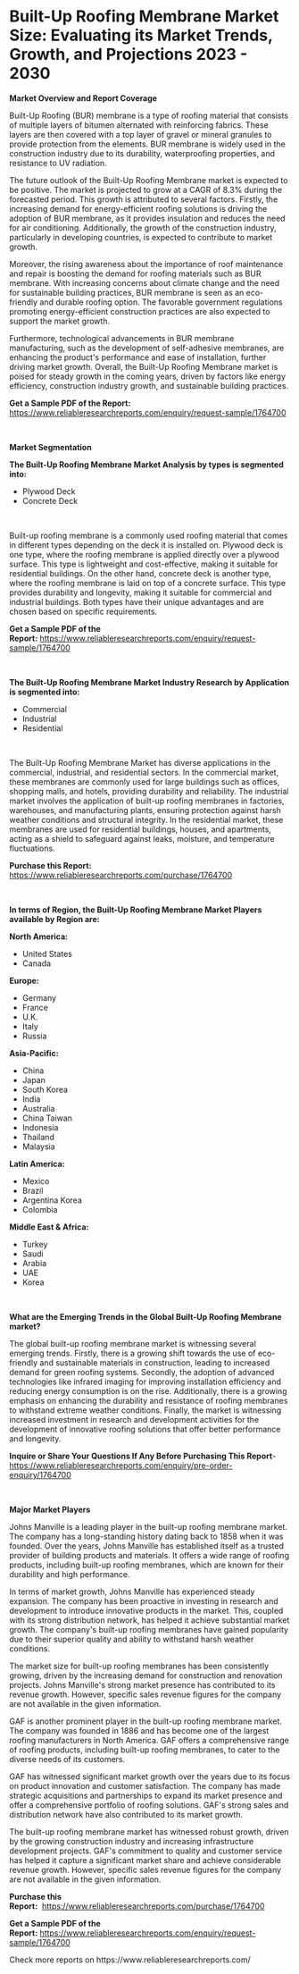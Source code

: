 <p><h1>Built-Up Roofing Membrane Market Size: Evaluating its Market Trends, Growth, and Projections 2023 - 2030</h1></p><p><strong>Market Overview and Report Coverage</strong></p>
<p><p>Built-Up Roofing (BUR) membrane is a type of roofing material that consists of multiple layers of bitumen alternated with reinforcing fabrics. These layers are then covered with a top layer of gravel or mineral granules to provide protection from the elements. BUR membrane is widely used in the construction industry due to its durability, waterproofing properties, and resistance to UV radiation.</p><p>The future outlook of the Built-Up Roofing Membrane market is expected to be positive. The market is projected to grow at a CAGR of 8.3% during the forecasted period. This growth is attributed to several factors. Firstly, the increasing demand for energy-efficient roofing solutions is driving the adoption of BUR membrane, as it provides insulation and reduces the need for air conditioning. Additionally, the growth of the construction industry, particularly in developing countries, is expected to contribute to market growth.</p><p>Moreover, the rising awareness about the importance of roof maintenance and repair is boosting the demand for roofing materials such as BUR membrane. With increasing concerns about climate change and the need for sustainable building practices, BUR membrane is seen as an eco-friendly and durable roofing option. The favorable government regulations promoting energy-efficient construction practices are also expected to support the market growth.</p><p>Furthermore, technological advancements in BUR membrane manufacturing, such as the development of self-adhesive membranes, are enhancing the product's performance and ease of installation, further driving market growth. Overall, the Built-Up Roofing Membrane market is poised for steady growth in the coming years, driven by factors like energy efficiency, construction industry growth, and sustainable building practices.</p></p>
<p><strong>Get a Sample PDF of the Report:</strong> <a href="https://www.reliableresearchreports.com/enquiry/request-sample/1764700">https://www.reliableresearchreports.com/enquiry/request-sample/1764700</a></p>
<p>&nbsp;</p>
<p><strong>Market Segmentation</strong></p>
<p><strong>The Built-Up Roofing Membrane Market Analysis by types is segmented into:</strong></p>
<p><ul><li>Plywood Deck</li><li>Concrete Deck</li></ul></p>
<p>&nbsp;</p>
<p><p>Built-up roofing membrane is a commonly used roofing material that comes in different types depending on the deck it is installed on. Plywood deck is one type, where the roofing membrane is applied directly over a plywood surface. This type is lightweight and cost-effective, making it suitable for residential buildings. On the other hand, concrete deck is another type, where the roofing membrane is laid on top of a concrete surface. This type provides durability and longevity, making it suitable for commercial and industrial buildings. Both types have their unique advantages and are chosen based on specific requirements.</p></p>
<p><strong>Get a Sample PDF of the Report:</strong>&nbsp;<a href="https://www.reliableresearchreports.com/enquiry/request-sample/1764700">https://www.reliableresearchreports.com/enquiry/request-sample/1764700</a></p>
<p>&nbsp;</p>
<p><strong>The Built-Up Roofing Membrane Market Industry Research by Application is segmented into:</strong></p>
<p><ul><li>Commercial</li><li>Industrial</li><li>Residential</li></ul></p>
<p>&nbsp;</p>
<p><p>The Built-Up Roofing Membrane Market has diverse applications in the commercial, industrial, and residential sectors. In the commercial market, these membranes are commonly used for large buildings such as offices, shopping malls, and hotels, providing durability and reliability. The industrial market involves the application of built-up roofing membranes in factories, warehouses, and manufacturing plants, ensuring protection against harsh weather conditions and structural integrity. In the residential market, these membranes are used for residential buildings, houses, and apartments, acting as a shield to safeguard against leaks, moisture, and temperature fluctuations.</p></p>
<p><strong>Purchase this Report:</strong>&nbsp; <a href="https://www.reliableresearchreports.com/purchase/1764700">https://www.reliableresearchreports.com/purchase/1764700</a></p>
<p>&nbsp;</p>
<p><strong>In terms of Region, the Built-Up Roofing Membrane Market Players available by Region are:</strong></p>
<p>
    <p> <strong> North America: </strong>
        <ul>
            <li>United States</li>
            <li>Canada</li>
        </ul>
        </p> 
    <p> <strong> Europe: </strong>
        <ul>
            <li>Germany</li>
            <li>France</li>
            <li>U.K.</li>
            <li>Italy</li>
            <li>Russia</li>
        </ul>
        </p> 
    <p> <strong> Asia-Pacific: </strong>
        <ul>
            <li>China</li>
            <li>Japan</li>
            <li>South Korea</li>
            <li>India</li>
            <li>Australia</li>
            <li>China Taiwan</li>
            <li>Indonesia</li>
            <li>Thailand</li>
            <li>Malaysia</li>
        </ul>
        </p> 
    <p> <strong> Latin America: </strong>
        <ul>
            <li>Mexico</li>
            <li>Brazil</li>
            <li>Argentina Korea</li>
            <li>Colombia</li>
        </ul>
        </p> 
    <p> <strong> Middle East & Africa: </strong>
        <ul>
            <li>Turkey</li>
            <li>Saudi</li>
            <li>Arabia</li>
            <li>UAE</li>
            <li>Korea</li>
        </ul>
    </p>
    </p>
<p>&nbsp;</p>
<p><strong>What are the Emerging Trends in the Global Built-Up Roofing Membrane market?</strong></p>
<p><p>The global built-up roofing membrane market is witnessing several emerging trends. Firstly, there is a growing shift towards the use of eco-friendly and sustainable materials in construction, leading to increased demand for green roofing systems. Secondly, the adoption of advanced technologies like infrared imaging for improving installation efficiency and reducing energy consumption is on the rise. Additionally, there is a growing emphasis on enhancing the durability and resistance of roofing membranes to withstand extreme weather conditions. Finally, the market is witnessing increased investment in research and development activities for the development of innovative roofing solutions that offer better performance and longevity.</p></p>
<p><strong>Inquire or Share Your Questions If Any Before Purchasing This Report</strong>- <a href="https://www.reliableresearchreports.com/enquiry/pre-order-enquiry/1764700">https://www.reliableresearchreports.com/enquiry/pre-order-enquiry/1764700</a></p>
<p>&nbsp;</p>
<p><strong>Major Market Players</strong></p>
<p><p>Johns Manville is a leading player in the built-up roofing membrane market. The company has a long-standing history dating back to 1858 when it was founded. Over the years, Johns Manville has established itself as a trusted provider of building products and materials. It offers a wide range of roofing products, including built-up roofing membranes, which are known for their durability and high performance.</p><p>In terms of market growth, Johns Manville has experienced steady expansion. The company has been proactive in investing in research and development to introduce innovative products in the market. This, coupled with its strong distribution network, has helped it achieve substantial market growth. The company's built-up roofing membranes have gained popularity due to their superior quality and ability to withstand harsh weather conditions.</p><p>The market size for built-up roofing membranes has been consistently growing, driven by the increasing demand for construction and renovation projects. Johns Manville's strong market presence has contributed to its revenue growth. However, specific sales revenue figures for the company are not available in the given information.</p><p>GAF is another prominent player in the built-up roofing membrane market. The company was founded in 1886 and has become one of the largest roofing manufacturers in North America. GAF offers a comprehensive range of roofing products, including built-up roofing membranes, to cater to the diverse needs of its customers.</p><p>GAF has witnessed significant market growth over the years due to its focus on product innovation and customer satisfaction. The company has made strategic acquisitions and partnerships to expand its market presence and offer a comprehensive portfolio of roofing solutions. GAF's strong sales and distribution network have also contributed to its market growth.</p><p>The built-up roofing membrane market has witnessed robust growth, driven by the growing construction industry and increasing infrastructure development projects. GAF's commitment to quality and customer service has helped it capture a significant market share and achieve considerable revenue growth. However, specific sales revenue figures for the company are not available in the given information.</p></p>
<p><strong>Purchase this Report:</strong>&nbsp;&nbsp;<a href="https://www.reliableresearchreports.com/purchase/1764700">https://www.reliableresearchreports.com/purchase/1764700</a></p>
<p></p>
<p><strong>Get a Sample PDF of the Report:</strong>&nbsp;<a href="https://www.reliableresearchreports.com/enquiry/request-sample/1764700">https://www.reliableresearchreports.com/enquiry/request-sample/1764700</a></p>
<p>Check more reports on https://www.reliableresearchreports.com/</p>